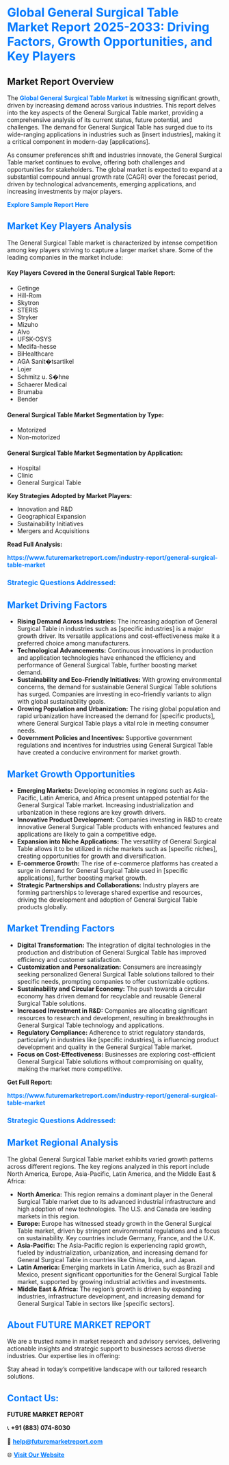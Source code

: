 <h1 style="color: #007BFF;">Global General Surgical Table Market Report 2025-2033: Driving Factors, Growth Opportunities, and Key Players</h1>

<section id="overview">
<h2>Market Report Overview</h2>
<p>The <a href="https://www.futuremarketreport.com/industry-report/general-surgical-table-market" style="color: #007BFF; text-decoration: none;"><strong>Global General Surgical Table Market</strong></a> is witnessing significant growth, driven by increasing demand across various industries. This report delves into the key aspects of the General Surgical Table market, providing a comprehensive analysis of its current status, future potential, and challenges. The demand for General Surgical Table has surged due to its wide-ranging applications in industries such as [insert industries], making it a critical component in modern-day [applications].</p>
<p>As consumer preferences shift and industries innovate, the General Surgical Table market continues to evolve, offering both challenges and opportunities for stakeholders. The global market is expected to expand at a substantial compound annual growth rate (CAGR) over the forecast period, driven by technological advancements, emerging applications, and increasing investments by major players.</p>
</section>

<section id="overview">
<p><a href="https://www.futuremarketreport.com/request-sample/reportId=123341" style="color: #007BFF; text-decoration: none;"><strong>Explore Sample Report Here</strong></a></p>
</section>

<section id="key-players">
<h2 style="color: #007BFF;">Market Key Players Analysis</h2>
<p>The General Surgical Table market is characterized by intense competition among key players striving to capture a larger market share. Some of the leading companies in the market include:</p>
<h4>Key Players Covered in the General Surgical Table Report:</h4>
<ul><li>Getinge</li><li>Hill-Rom</li><li>Skytron</li><li>STERIS</li><li>Stryker</li><li>Mizuho</li><li>Alvo</li><li>UFSK-OSYS</li><li>Medifa-hesse</li><li>BiHealthcare</li><li>AGA Sanit�tsartikel</li><li>Lojer</li><li>Schmitz u. S�hne</li><li>Schaerer Medical</li><li>Brumaba</li><li>Bender</li></ul>
<h4>General Surgical Table Market Segmentation by Type:</h4>
<ul><li>Motorized</li><li>Non-motorized</li></ul>

<h4>General Surgical Table Market Segmentation by Application:</h4>
<ul><li>Hospital</li><li>Clinic</li><li>General Surgical Table</li></ul>
<p><strong>Key Strategies Adopted by Market Players:</strong></p>
<ul>
<li>Innovation and R&D</li>
<li>Geographical Expansion</li>
<li>Sustainability Initiatives</li>
<li>Mergers and Acquisitions</li>
</ul>
</section>

<section>
<p><strong>Read Full Analysis: </strong></p><a href="https://www.futuremarketreport.com/industry-report/general-surgical-table-market" style="color: #007BFF; text-decoration: none;"><strong>https://www.futuremarketreport.com/industry-report/general-surgical-table-market</strong></a>
<h3 style="color: #007BFF;">Strategic Questions Addressed:</h3>
</section>

<section id="driving-factors">
<h2 style="color: #007BFF;">Market Driving Factors</h2>
<ul>
<li><strong>Rising Demand Across Industries:</strong> The increasing adoption of General Surgical Table in industries such as [specific industries] is a major growth driver. Its versatile applications and cost-effectiveness make it a preferred choice among manufacturers.</li>
<li><strong>Technological Advancements:</strong> Continuous innovations in production and application technologies have enhanced the efficiency and performance of General Surgical Table, further boosting market demand.</li>
<li><strong>Sustainability and Eco-Friendly Initiatives:</strong> With growing environmental concerns, the demand for sustainable General Surgical Table solutions has surged. Companies are investing in eco-friendly variants to align with global sustainability goals.</li>
<li><strong>Growing Population and Urbanization:</strong> The rising global population and rapid urbanization have increased the demand for [specific products], where General Surgical Table plays a vital role in meeting consumer needs.</li>
<li><strong>Government Policies and Incentives:</strong> Supportive government regulations and incentives for industries using General Surgical Table have created a conducive environment for market growth.</li>
</ul>
</section>

<section id="growth-opportunities">
<h2 style="color: #007BFF;">Market Growth Opportunities</h2>
<ul>
<li><strong>Emerging Markets:</strong> Developing economies in regions such as Asia-Pacific, Latin America, and Africa present untapped potential for the General Surgical Table market. Increasing industrialization and urbanization in these regions are key growth drivers.</li>
<li><strong>Innovative Product Development:</strong> Companies investing in R&D to create innovative General Surgical Table products with enhanced features and applications are likely to gain a competitive edge.</li>
<li><strong>Expansion into Niche Applications:</strong> The versatility of General Surgical Table allows it to be utilized in niche markets such as [specific niches], creating opportunities for growth and diversification.</li>
<li><strong>E-commerce Growth:</strong> The rise of e-commerce platforms has created a surge in demand for General Surgical Table used in [specific applications], further boosting market growth.</li>
<li><strong>Strategic Partnerships and Collaborations:</strong> Industry players are forming partnerships to leverage shared expertise and resources, driving the development and adoption of General Surgical Table products globally.</li>
</ul>
</section>

<section id="trending-factors">
<h2 style="color: #007BFF;">Market Trending Factors</h2>
<ul>
<li><strong>Digital Transformation:</strong> The integration of digital technologies in the production and distribution of General Surgical Table has improved efficiency and customer satisfaction.</li>
<li><strong>Customization and Personalization:</strong> Consumers are increasingly seeking personalized General Surgical Table solutions tailored to their specific needs, prompting companies to offer customizable options.</li>
<li><strong>Sustainability and Circular Economy:</strong> The push towards a circular economy has driven demand for recyclable and reusable General Surgical Table solutions.</li>
<li><strong>Increased Investment in R&D:</strong> Companies are allocating significant resources to research and development, resulting in breakthroughs in General Surgical Table technology and applications.</li>
<li><strong>Regulatory Compliance:</strong> Adherence to strict regulatory standards, particularly in industries like [specific industries], is influencing product development and quality in the General Surgical Table market.</li>
<li><strong>Focus on Cost-Effectiveness:</strong> Businesses are exploring cost-efficient General Surgical Table solutions without compromising on quality, making the market more competitive.</li>
</ul>
</section>

<section>
<p><strong>Get Full Report: </strong></p><a href="https://www.futuremarketreport.com/industry-report/general-surgical-table-market" style="color: #007BFF; text-decoration: none;"><strong>https://www.futuremarketreport.com/industry-report/general-surgical-table-market</strong></a>
<h3 style="color: #007BFF;">Strategic Questions Addressed:</h3>
</section>


<section id="regional-analysis">
<h2 style="color: #007BFF;">Market Regional Analysis</h2>
<p>The global General Surgical Table market exhibits varied growth patterns across different regions. The key regions analyzed in this report include North America, Europe, Asia-Pacific, Latin America, and the Middle East & Africa:</p>
<ul>
<li><strong>North America:</strong> This region remains a dominant player in the General Surgical Table market due to its advanced industrial infrastructure and high adoption of new technologies. The U.S. and Canada are leading markets in this region.</li>
<li><strong>Europe:</strong> Europe has witnessed steady growth in the General Surgical Table market, driven by stringent environmental regulations and a focus on sustainability. Key countries include Germany, France, and the U.K.</li>
<li><strong>Asia-Pacific:</strong> The Asia-Pacific region is experiencing rapid growth, fueled by industrialization, urbanization, and increasing demand for General Surgical Table in countries like China, India, and Japan.</li>
<li><strong>Latin America:</strong> Emerging markets in Latin America, such as Brazil and Mexico, present significant opportunities for the General Surgical Table market, supported by growing industrial activities and investments.</li>
<li><strong>Middle East & Africa:</strong> The region’s growth is driven by expanding industries, infrastructure development, and increasing demand for General Surgical Table in sectors like [specific sectors].</li>
</ul>
</section>

<footer>
<h2 style="color: #007BFF;">About FUTURE MARKET REPORT</h2>
<p>We are a trusted name in market research and advisory services, delivering actionable insights and strategic support to businesses across diverse industries. Our expertise lies in offering:</p>

<p>Stay ahead in today’s competitive landscape with our tailored research solutions.</p>

<h2 style="color: #007BFF;">Contact Us:</h2>
<p><strong>FUTURE MARKET REPORT</strong></p>
<p>📞 <strong>+91 (883) 074-8030</strong></p>
<p>📧 <strong><a href="mailto:help@futuremarketreport.com" style="color: #007BFF;">help@futuremarketreport.com</a></strong></p>
<p>🌐 <strong><a href="https://www.futuremarketreport.com/" style="color: #007BFF;">Visit Our Website</a></strong></p>
</footer>